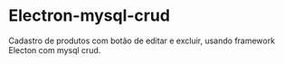 # Electron-mysql-crud
Cadastro de produtos com botão de editar e excluir, usando framework Electon com mysql crud.
